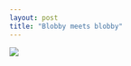```yaml
---
layout: post
title: "Blobby meets blobby"
---
```

<img id="img" src=" {{ site.baseurl}}/images/4-07-22-20-Blobby-meets-blobby.png"/>